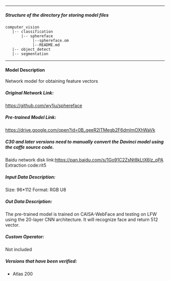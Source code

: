 *******************************************************************************
##### Structure of the directory for storing model files
```
computer_vision
   |-- classification
       |-- sphereface
            |--sphereface.om
            |--README.md
   |-- object_detect
   |-- segmentation
```
*******************************************************************************

#### Model Description
Network model for obtaining feature vectors

##### Original Network Link:
https://github.com/wy1iu/sphereface

##### Pre-trained Model Link:
https://drive.google.com/open?id=0B_geeR2lTMegb2F6dmlmOXhWaVk

##### C30 and later versions need to manually convert the Davinci model using the caffe source code.
Baidu network disk link:https://pan.baidu.com/s/1Go91C2ZsNt8kLtX6Iz_qPA Extraction code:rit5

##### Input Data Description:
Size: 96*112
Format: RGB U8

##### Out Data Description:
The pre-trained model is trained on CAISA-WebFace and testing on LFW using the 20-layer CNN architecture.
It will recognize face and return 512 vector.

##### Custom Operator:
Not included

##### Versions that have been verified: 
- Atlas 200
